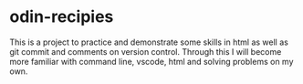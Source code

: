 # odin-recipies
This is a project to practice and demonstrate some skills in html as well as git commit and comments on version control.
Through this I will become more familiar with command line, vscode, html and solving problems on my own.